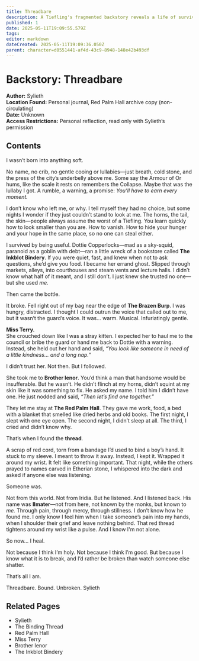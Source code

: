 ```yaml
---
title: Threadbare
description: A Tiefling's fragmented backstory reveals a life of survival, unexpected kindness, and a mysterious connection all symbolized by a single thread.
published: 1
date: 2025-05-11T19:09:55.579Z
tags: 
editor: markdown
dateCreated: 2025-05-11T19:09:36.050Z
parent: character=d0551441-af4d-43c9-8948-148e42b493df
---
```


# Backstory: Threadbare

**Author:** Sylieth  
**Location Found:** Personal journal, Red Palm Hall archive copy (non-circulating)  
**Date:** Unknown  
**Access Restrictions:** Personal reflection, read only with Sylieth’s permission  

## Contents

I wasn’t born into anything soft.

No name, no crib, no gentle cooing or lullabies—just breath, cold stone, and the press of the city’s underbelly above me. Some say the Armour of Or hums, like the scale it rests on remembers the Collapse. Maybe that was the lullaby I got. A rumble, a warning, a promise: *You’ll have to earn every moment.*

I don’t know who left me, or why. I tell myself they had no choice, but some nights I wonder if they just couldn’t stand to look at me. The horns, the tail, the skin—people always assume the worst of a Tiefling. You learn quickly how to look smaller than you are. How to vanish. How to hide your hunger and your hope in the same place, so no one can steal either.

I survived by being useful. Dottie Copperlocks—mad as a sky-squid, paranoid as a goblin with debt—ran a little wreck of a bookstore called **The Inkblot Bindery**. If you were quiet, fast, and knew when not to ask questions, she’d give you food. I became her errand ghost. Slipped through markets, alleys, into courthouses and steam vents and lecture halls. I didn’t know what half of it meant, and I still don’t. I just knew she trusted no one—but she used *me.*

Then came the bottle.

It broke. Fell right out of my bag near the edge of **The Brazen Burp**. I was hungry, distracted. I thought I could outrun the voice that called out to me, but it wasn’t the guard’s voice. It was… warm. Musical. Infuriatingly gentle.

**Miss Terry.**  
She crouched down like I was a stray kitten. I expected her to haul me to the council or bribe the guard or hand me back to Dottie with a warning. Instead, she held out her hand and said, *“You look like someone in need of a little kindness… and a long nap.”*

I didn’t trust her. Not then. But I followed.

She took me to **Brother Ienor**. You’d think a man that handsome would be insufferable. But he wasn’t. He didn’t flinch at my horns, didn’t squint at my skin like it was something to fix. He asked my name. I told him I didn’t have one. He just nodded and said, *“Then let’s find one together.”*

They let me stay at **The Red Palm Hall**. They gave me work, food, a bed with a blanket that smelled like dried herbs and old books. The first night, I slept with one eye open. The second night, I didn’t sleep at all. The third, I cried and didn’t know why.

That’s when I found the **thread**.

A scrap of red cord, torn from a bandage I’d used to bind a boy’s hand. It stuck to my sleeve. I meant to throw it away. Instead, I kept it. Wrapped it around my wrist. It felt like something important. That night, while the others prayed to names carved in Etherian stone, I whispered into the dark and asked if anyone else was listening.

Someone was.

Not from this world. Not from Iridia. But he listened. And I listened back. His name was **Ilmater**—not from here, not known by the monks, but known to *me.* Through pain, through mercy, through stillness. I don’t know how he found me. I only know I feel him when I take someone’s pain into my hands, when I shoulder their grief and leave nothing behind. That red thread tightens around my wrist like a pulse. And I know I'm not alone.

So now… I heal.

Not because I think I’m holy. Not because I think I’m good. But because I know what it is to break, and I’d rather be broken than watch someone else shatter.

That’s all I am.

Threadbare. Bound. Unbroken.
Sylieth

## Related Pages
- Sylieth  
- The Binding Thread  
- Red Palm Hall  
- Miss Terry  
- Brother Ienor  
- The Inkblot Bindery
